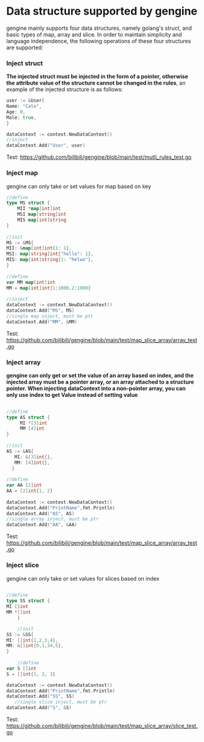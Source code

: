 # Data structure supported by gengine

gengine mainly supports four data structures, namely golang's struct, and basic types of map, array and slice. In order to maintain simplicity and language independence, the following operations of these four structures are supported:

### Inject struct
**The injected struct must be injected in the form of a pointer, otherwise the attribute value of the structure cannot be changed in the rules**, an example of the injected structure is as follows:

```go
user := &User{
Name: "Calo",
Age: 0,
Male: true,
}

dataContext := context.NewDataContext()
//inject
dataContext.Add("User", user)
```
Test: https://github.com/bilibili/gengine/blob/main/test/mutli_rules_test.go

### Inject map

gengine can only take or set values ​​for map based on key

```go
//define
type MS struct {
    MII *map[int]int
    MSI map[string]int
    MIS map[int]string
}
    
//init
MS := &MS{
MII: &map[int]int{1: 1},
MSI: map[string]int{"hello": 1},
MIS: map[int]string{1: "helwo"},
}
    
//define
var MM map[int]int
MM = map[int]int{1:1000,2:1000}
    
//inject
dataContext := context.NewDataContext()
dataContext.Add("MS", MS)
//single map inject, must be ptr
dataContext.Add("MM", &MM)
```
Test: https://github.com/bilibili/gengine/blob/main/test/map_slice_array/array_test.go

### Inject array
**gengine can only get or set the value of an array based on index, and the injected array must be a pointer array, or an array attached to a structure pointer. When injecting dataContext into a non-pointer array, you can only use index to get Value instead of setting value**
```go
    
//define
type AS struct {
     MI *[3]int
     MM [4]int
}
    
//init
AS := &AS{
   MI: &[3]int{},
   MM: [4]int{},
  }
    
//define
var AA [2]int
AA = [2]int{1, 2}
    
dataContext := context.NewDataContext()
dataContext.Add("PrintName",fmt.Println)
dataContext.Add("AS", AS)
//single array inject, must be ptr
dataContext.Add("AA", &AA)
```
Test: https://github.com/bilibili/gengine/blob/main/test/map_slice_array/array_test.go

### Inject slice

gengine can only take or set values ​​for slices based on index

```go
    
//define
type SS struct {
MI []int
MM *[]int
    }

    //init
SS := &SS{
MI: []int{1,2,3,4},
MM: &[]int{9,1,34,5},
}
    
    //define
var S []int
S = []int{1, 2, 3}

dataContext := context.NewDataContext()
dataContext.Add("PrintName",fmt.Println)
dataContext.Add("SS", SS)
   //single slice inject, must be ptr
dataContext.Add("S", &S)

```
Test: https://github.com/bilibili/gengine/blob/main/test/map_slice_array/slice_test.go